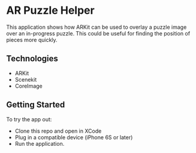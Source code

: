 # AR Puzzle Helper

This application shows how ARKit can be used to overlay a puzzle image over an in-progress puzzle. 
This could be useful for finding the position of pieces more quickly.

## Technologies

* ARKit
* Scenekit
* CoreImage

## Getting Started
To try the app out:

* Clone this repo and open in XCode
* Plug in a compatible device (iPhone 6S or later)
* Run the application.
